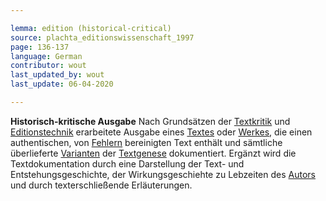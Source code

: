 ```yaml
---

lemma: edition (historical-critical)
source: plachta_editionswissenschaft_1997
page: 136-137
language: German
contributor: wout
last_updated_by: wout
last_update: 06-04-2020

---
```


**Historisch-kritische Ausgabe** Nach Grundsätzen der [Textkritik](textualCriticism.html) und [Editionstechnik](editingScholarly.html) erarbeitete Ausgabe eines [Textes](text.html) oder [Werkes](work.html), die einen authentischen, von [Fehlern](textualFault.html) bereinigten Text enthält und sämtliche überlieferte [Varianten](variant.html) der [Textgenese](genesis.html) dokumentiert. Ergänzt wird die Textdokumentation durch eine Darstellung der Text- und Entstehungsgeschichte, der Wirkungsgeschiehte zu Lebzeiten des [Autors](author.html) und durch texterschließende Erläuterungen.
